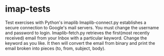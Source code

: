 # imap-tests
Test exercises with Python's imaplib
Imaplib-connect.py establishes a secure connection to Google's mail servers. You must change the username and password to login. Imaplib-fetch.py retrieves the first(most recently received) email from your Inbox with a particular keyword. Change the keyword as you like. It then will convert the email from binary and print the email broken into pieces (to, from, subject, body).
